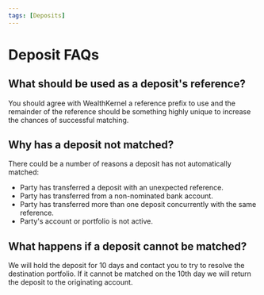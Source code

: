 ```yaml
---
tags: [Deposits]
---
```


# Deposit FAQs

## What should be used as a deposit's reference?

You should agree with WealthKernel a reference prefix to use and the remainder of the reference should be something highly unique to increase the chances of successful matching.

## Why has a deposit not matched?

There could be a number of reasons a deposit has not automatically matched:

- Party has transferred a deposit with an unexpected reference.
- Party has transferred from a non-nominated bank account.
- Party has transferred more than one deposit concurrently with the same reference.
- Party's account or portfolio is not active.

## What happens if a deposit cannot be matched?

We will hold the deposit for 10 days and contact you to try to resolve the destination portfolio. If it cannot be matched on the 10th day we will return the deposit to the originating account.
